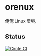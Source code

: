 orenux
======

俺俺 Linux 環境.

Status
------

[![Circle CI](https://circleci.com/gh/akihyro/orenux.svg?style=shield)](https://circleci.com/gh/akihyro/orenux)
